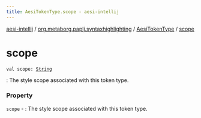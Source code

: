 ```yaml
---
title: AesiTokenType.scope - aesi-intellij
---
```


[aesi-intellij](../../index.html) / [org.metaborg.paplj.syntaxhighlighting](../index.html) / [AesiTokenType](index.html) / [scope](.)

# scope

`val scope: `[`String`](https://kotlinlang.org/api/latest/jvm/stdlib/kotlin/-string/index.html)

: The style scope associated with this token type.

### Property

`scope` - : The style scope associated with this token type.